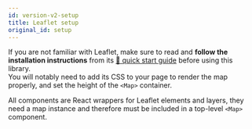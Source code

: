 ```yaml
---
id: version-v2-setup
title: Leaflet setup
original_id: setup
---
```


If you are not familiar with Leaflet, make sure to read and **follow the installation instructions** from its [🍃 quick start guide](http://leafletjs.com/examples/quick-start/) before using this library.\
You will notably need to add its CSS to your page to render the map properly, and set the height of the `<Map>` container.

All components are React wrappers for Leaflet elements and layers, they need a map instance and therefore must be included in a top-level `<Map>` component.
